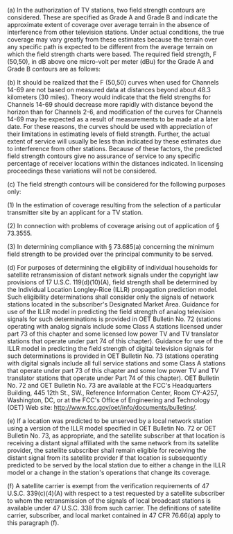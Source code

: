 (a) In the authorization of TV stations, two field strength contours are considered. These are specified as Grade A and Grade B and indicate the approximate extent of coverage over average terrain in the absence of interference from other television stations. Under actual conditions, the true coverage may vary greatly from these estimates because the terrain over any specific path is expected to be different from the average terrain on which the field strength charts were based. The required field strength, F (50,50), in dB above one micro-volt per meter (dBu) for the Grade A and Grade B contours are as follows:

(b) It should be realized that the F (50,50) curves when used for Channels 14-69 are not based on measured data at distances beyond about 48.3 kilometers (30 miles). Theory would indicate that the field strengths for Channels 14-69 should decrease more rapidly with distance beyond the horizon than for Channels 2-6, and modification of the curves for Channels 14-69 may be expected as a result of measurements to be made at a later date. For these reasons, the curves should be used with appreciation of their limitations in estimating levels of field strength. Further, the actual extent of service will usually be less than indicated by these estimates due to interference from other stations. Because of these factors, the predicted field strength contours give no assurance of service to any specific percentage of receiver locations within the distances indicated. In licensing proceedings these variations will not be considered.

(c) The field strength contours will be considered for the following purposes only:
              

(1) In the estimation of coverage resulting from the selection of a particular transmitter site by an applicant for a TV station.

(2) In connection with problems of coverage arising out of application of § 73.3555.

(3) In determining compliance with § 73.685(a) concerning the minimum field strength to be provided over the principal community to be served.

(d) For purposes of determining the eligibility of individual households for satellite retransmission of distant network signals under the copyright law provisions of 17 U.S.C. 119(d)(10)(A), field strength shall be determined by the Individual Location Longley-Rice (ILLR) propagation prediction model. Such eligibility determinations shall consider only the signals of network stations located in the subscriber's Designated Market Area. Guidance for use of the ILLR model in predicting the field strength of analog television signals for such determinations is provided in OET Bulletin No. 72 (stations operating with analog signals include some Class A stations licensed under part 73 of this chapter and some licensed low power TV and TV translator stations that operate under part 74 of this chapter). Guidance for use of the ILLR model in predicting the field strength of digital television signals for such determinations is provided in OET Bulletin No. 73 (stations operating with digital signals include all full service stations and some Class A stations that operate under part 73 of this chapter and some low power TV and TV translator stations that operate under Part 74 of this chapter). OET Bulletin No. 72 and OET Bulletin No. 73 are available at the FCC's Headquarters Building, 445 12th St., SW., Reference Information Center, Room CY-A257, Washington, DC, or at the FCC's Office of Engineering and Technology (OET) Web site: http://www.fcc.gov/oet/info/documents/bulletins/.
              

(e) If a location was predicted to be unserved by a local network station using a version of the ILLR model specified in OET Bulletin No. 72 or OET Bulletin No. 73, as appropriate, and the satellite subscriber at that location is receiving a distant signal affiliated with the same network from its satellite provider, the satellite subscriber shall remain eligible for receiving the distant signal from its satellite provider if that location is subsequently predicted to be served by the local station due to either a change in the ILLR model or a change in the station's operations that change its coverage.

(f) A satellite carrier is exempt from the verification requirements of 47 U.S.C. 339(c)(4)(A) with respect to a test requested by a satellite subscriber to whom the retransmission of the signals of local broadcast stations is available under 47 U.S.C. 338 from such carrier. The definitions of satellite carrier, subscriber, and local market contained in 47 CFR 76.66(a) apply to this paragraph (f).

